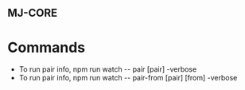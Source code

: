 ## MJ-CORE
# Commands
* To run pair info, npm run watch -- pair [pair] -verbose
* To run pair info, npm run watch -- pair-from [pair] [from] -verbose
